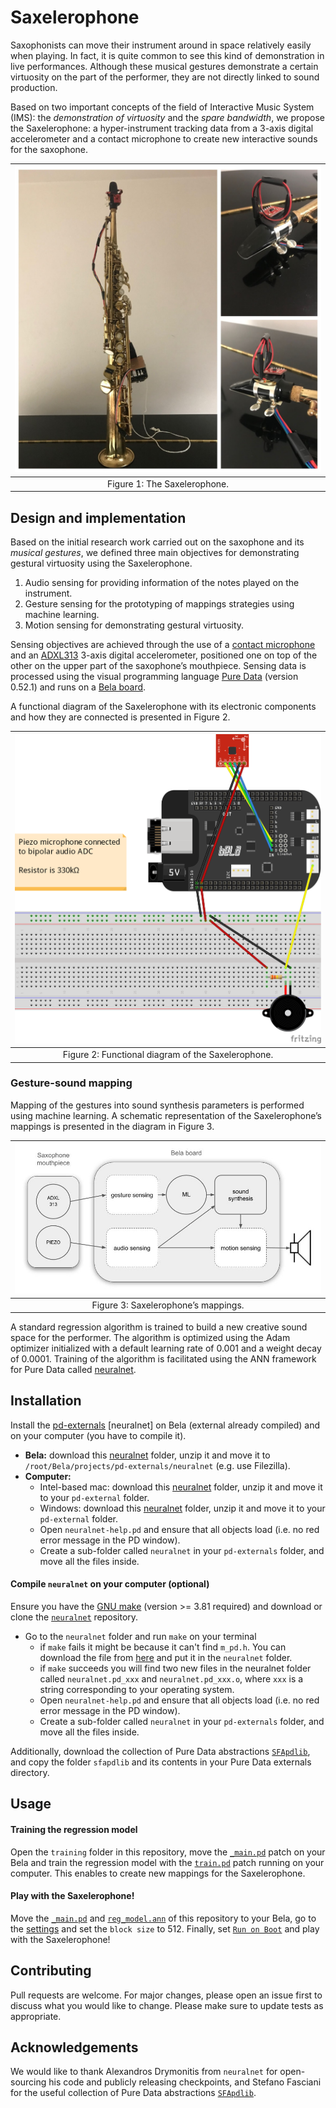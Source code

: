 # Saxelerophone

Saxophonists can move their instrument around in space relatively easily when playing. In fact, it is quite common to see this kind of demonstration in live performances. Although these musical gestures demonstrate a certain virtuosity on the part of the performer, they are not directly linked to sound production. 

Based on two important concepts of the field of Interactive Music System (IMS): the *demonstration of virtuosity* and the *spare bandwidth*, we propose the Saxelerophone: a hyper-instrument tracking data from a 3-axis digital accelerometer and a contact microphone to create new interactive sounds for the saxophone. 

|![Saxelerophone](images/components.jpg "The Saxelerophone")|
|:-:|
|Figure 1: The Saxelerophone.|

## Design and implementation

Based on the initial research work carried out on the saxophone and its *musical gestures*, we defined three main objectives for demonstrating gestural virtuosity using the Saxelerophone.

1. Audio sensing for providing information of the notes
played on the instrument.
2. Gesture sensing for the prototyping of mappings strategies
using machine learning.
3. Motion sensing for demonstrating gestural virtuosity.

Sensing objectives are achieved through the use of a [contact microphone](https://www.farnell.com/datasheets/3123697.pdf) and an [ADXL313](https://www.analog.com/media/en/technical-documentation/data-sheets/adxl313.pdf) 3-axis digital accelerometer, positioned one on top of the other on the upper part of the saxophone’s mouthpiece. Sensing data is processed using the visual programming language [Pure Data](http://puredata.info/) (version 0.52.1) and runs on a [Bela board](https://learn.bela.io/products/bela-boards/bela/). 

A functional diagram of the Saxelerophone with its electronic components and how they are connected is presented in Figure 2.

|![Figure 2](images/diagram.png "Functional diagram of the Saxelerophone.")|
|:-:|
|Figure 2: Functional diagram of the Saxelerophone.|

### Gesture-sound mapping

Mapping of the gestures into sound synthesis parameters is performed using machine learning. A schematic representation of the Saxelerophone’s mappings
is presented in the diagram in Figure 3.

|![Figure 3](images/mapping.jpg "Saxelerophone’s mappings.")|
|:-:|
|Figure 3: Saxelerophone’s mappings.|

A standard regression algorithm is trained to build a new creative sound space for the performer. The algorithm is optimized using the Adam optimizer initialized with a default learning rate of 0.001 and a weight decay of 0.0001. Training of the algorithm is facilitated using the ANN framework for Pure Data called [neuralnet]( https://github.com/alexdrymonitis/neuralnet.git).

## Installation

Install the [pd-externals](https://msp.ucsd.edu/Pd_documentation/x4.htm) [neuralnet] on Bela (external already compiled) and on your computer (you have to compile it).

* **Bela:** download this [neuralnet](https://uio.instructure.com/courses/46910/files/2457316/download?download_frd=1) folder, unzip it and move it to `/root/Bela/projects/pd-externals/neuralnet` (e.g. use Filezilla).
* **Computer:** 
    * Intel-based mac: download this [neuralnet](https://uio.instructure.com/files/2457350/download?download_frd=1&verifier=UvsZrykkwIA5a2QQGZWH3ji3Oab1eA14mZttXef5) folder, unzip it and move it to your `pd-external` folder.
    * Windows: download this [neuralnet](https://github.com/alexdrymonitis/neuralnet/files/9023594/neuralnet-Windows-i386-amd64.zip) folder, unzip it and move it to your `pd-external` folder.
    * Open `neuralnet-help.pd` and ensure that all objects load (i.e. no red error message in the PD window).
    * Create a sub-folder called `neuralnet` in your `pd-externals` folder, and move all the files inside. 

#### Compile `neuralnet` on your computer (optional)

Ensure you have the [GNU make](https://www.gnu.org/software/make/) (version >= 3.81 required) and download or clone the [`neuralnet`](https://github.com/alexdrymonitis/neuralnet.git) repository.

* Go to the `neuralnet` folder and run `make` on your terminal
    * if `make` fails it might be because it can't find `m_pd.h`. You can download the file from [here](https://github.com/pure-data/pure-data/blob/master/src/m_pd.h) and put it in the `neuralnet` folder.
    * if `make` succeeds you will find two new files in the neuralnet folder called `neuralnet.pd_xxx` and `neuralnet.pd_xxx.o`, where `xxx` is a string corresponding to your operating system.
    * Open `neuralnet-help.pd` and ensure that all objects load (i.e. no red error message in the PD window).
    * Create a sub-folder called `neuralnet` in your `pd-externals` folder, and move all the files inside. 

Additionally, download the collection of Pure Data abstractions [`SFApdlib`](https://github.com/stefanofasciani/SFApdLib), and copy the folder `sfapdlib` and its contents in your Pure Data externals directory.

## Usage
#### Training the regression model

Open the `training` folder in this repository, move the [`_main.pd`](training/_main.pd) patch on your Bela and train the regression model with the [`train.pd`](training/train.pd) patch running on your computer. This enables to create new mappings for the Saxelerophone.

#### Play with the Saxelerophone!
Move the [`_main.pd`](_main.pd) and [`reg_model.ann`](reg_model.ann) of this repository to your Bela, go to the [settings](https://learn.bela.io/the-ide/settings/) and set the `block size` to 512. Finally, set [`Run on Boot`](https://learn.bela.io/using-bela/bela-techniques/running-projects-on-boot/) and play with the Saxelerophone!

## Contributing
Pull requests are welcome. For major changes, please open an issue first to discuss what you would like to change. Please make sure to update tests as appropriate.

## Acknowledgements
We would like to thank Alexandros Drymonitis from `neuralnet` for open-sourcing his code and publicly releasing checkpoints, and Stefano Fasciani for the useful collection of Pure Data abstractions [`SFApdlib`](https://github.com/stefanofasciani/SFApdLib).





